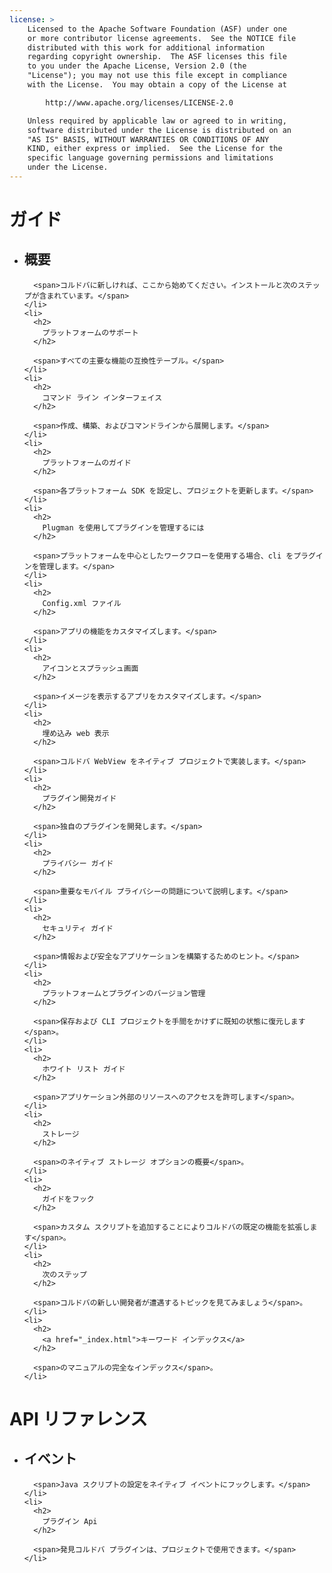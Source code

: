```yaml
---
license: >
    Licensed to the Apache Software Foundation (ASF) under one
    or more contributor license agreements.  See the NOTICE file
    distributed with this work for additional information
    regarding copyright ownership.  The ASF licenses this file
    to you under the Apache License, Version 2.0 (the
    "License"); you may not use this file except in compliance
    with the License.  You may obtain a copy of the License at

        http://www.apache.org/licenses/LICENSE-2.0

    Unless required by applicable law or agreed to in writing,
    software distributed under the License is distributed on an
    "AS IS" BASIS, WITHOUT WARRANTIES OR CONDITIONS OF ANY
    KIND, either express or implied.  See the License for the
    specific language governing permissions and limitations
    under the License.
---
```


<div id="home">
  <h1>
    ガイド
  </h1>
  
  <ul>
    <li>
      <h2>
        概要
      </h2>
      
      <span>コルドバに新しければ、ここから始めてください。インストールと次のステップが含まれています。</span>
    </li>
    <li>
      <h2>
        プラットフォームのサポート
      </h2>
      
      <span>すべての主要な機能の互換性テーブル。</span>
    </li>
    <li>
      <h2>
        コマンド ライン インターフェイス
      </h2>
      
      <span>作成、構築、およびコマンドラインから展開します。</span>
    </li>
    <li>
      <h2>
        プラットフォームのガイド
      </h2>
      
      <span>各プラットフォーム SDK を設定し、プロジェクトを更新します。</span>
    </li>
    <li>
      <h2>
        Plugman を使用してプラグインを管理するには
      </h2>
      
      <span>プラットフォームを中心としたワークフローを使用する場合、cli をプラグインを管理します。</span>
    </li>
    <li>
      <h2>
        Config.xml ファイル
      </h2>
      
      <span>アプリの機能をカスタマイズします。</span>
    </li>
    <li>
      <h2>
        アイコンとスプラッシュ画面
      </h2>
      
      <span>イメージを表示するアプリをカスタマイズします。</span>
    </li>
    <li>
      <h2>
        埋め込み web 表示
      </h2>
      
      <span>コルドバ WebView をネイティブ プロジェクトで実装します。</span>
    </li>
    <li>
      <h2>
        プラグイン開発ガイド
      </h2>
      
      <span>独自のプラグインを開発します。</span>
    </li>
    <li>
      <h2>
        プライバシー ガイド
      </h2>
      
      <span>重要なモバイル プライバシーの問題について説明します。</span>
    </li>
    <li>
      <h2>
        セキュリティ ガイド
      </h2>
      
      <span>情報および安全なアプリケーションを構築するためのヒント。</span>
    </li>
    <li>
      <h2>
        プラットフォームとプラグインのバージョン管理
      </h2>
      
      <span>保存および CLI プロジェクトを手間をかけずに既知の状態に復元します</span>。
    </li>
    <li>
      <h2>
        ホワイト リスト ガイド
      </h2>
      
      <span>アプリケーション外部のリソースへのアクセスを許可します</span>。
    </li>
    <li>
      <h2>
        ストレージ
      </h2>
      
      <span>のネイティブ ストレージ オプションの概要</span>。
    </li>
    <li>
      <h2>
        ガイドをフック
      </h2>
      
      <span>カスタム スクリプトを追加することによりコルドバの既定の機能を拡張します</span>。
    </li>
    <li>
      <h2>
        次のステップ
      </h2>
      
      <span>コルドバの新しい開発者が遭遇するトピックを見てみましょう</span>。
    </li>
    <li>
      <h2>
        <a href="_index.html">キーワード インデックス</a>
      </h2>
      
      <span>のマニュアルの完全なインデックス</span>。
    </li>
  </ul>
  
  <h1>
    API リファレンス
  </h1>
  
  <ul>
    <li>
      <h2>
        イベント
      </h2>
      
      <span>Java スクリプトの設定をネイティブ イベントにフックします。</span>
    </li>
    <li>
      <h2>
        プラグイン Api
      </h2>
      
      <span>発見コルドバ プラグインは、プロジェクトで使用できます。</span>
    </li>
  </ul>
</div>